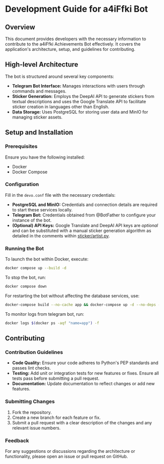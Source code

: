 # Development Guide for a4iFfki Bot

## Overview
This document provides developers with the necessary information to contribute to the a4iFfki Achievements Bot effectively. It covers the application's architecture, setup, and guidelines for contributing.

## High-level Architecture
The bot is structured around several key components:
- **Telegram Bot Interface:** Manages interactions with users through commands and messages.
- **Sticker Generation:** Employs the DeepAI API to generate stickers from textual descriptions and uses the Google Translate API to facilitate sticker creation in languages other than English.
- **Data Storage:** Uses PostgreSQL for storing user data and MinIO for managing sticker assets.

## Setup and Installation

### Prerequisites
Ensure you have the following installed:
- Docker
- Docker Compose

### Configuration
Fill in the `devo.conf` file with the necessary credentials:
- **PostgreSQL and MinIO:** Credentials and connection details are required to start these services locally.
- **Telegram Bot:** Credentials obtained from @BotFather to configure your instance of the bot.
- **(Optional) API Keys:** Google Translate and DeepAI API keys are _optional_ and can be substituted with a manual sticker generation algorithm as detailed in the comments within [sticker/artist.py](sticker/artist.py#L65).

### Running the Bot
To launch the bot within Docker, execute:
```bash
docker compose up --build -d
```

To stop the bot, run:
```bash
docker compose down
```

For restarting the bot without affecting the database services, use:
```bash
docker-compose build --no-cache app && docker-compose up -d --no-deps --force-recreate app
```

To monitor logs from telegram bot, run:
```bash
docker logs $(docker ps -aqf "name=app") -f
```

## Contributing

### Contribution Guidelines

- **Code Quality:** Ensure your code adheres to Python's PEP standards and passes lint checks.
- **Testing:** Add unit or integration tests for new features or fixes. Ensure all tests pass before submitting a pull request.
- **Documentation:** Update documentation to reflect changes or add new features.

### Submitting Changes

1. Fork the repository.
2. Create a new branch for each feature or fix.
3. Submit a pull request with a clear description of the changes and any relevant issue numbers.

### Feedback

For any suggestions or discussions regarding the architecture or functionality, please open an issue or pull request on GitHub.